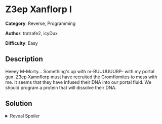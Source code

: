 # Z3ep Xanflorp I
**Category**: Reverse, Programming

**Author**: tratrafe2, icyDux

**Difficulty**: Easy

## Description
Heeey M-Morty... Something's up with m-BUUUUUURP- with my portal gun.
Z3ep Xamnflorp must have recruited the Gromflomites to mess with me.
It seems that they have infused their DNA into our portal fluid.
We should program a protein that will dissolve their DNA.

## Solution
<details>
 <summary>Reveal Spoiler</summary>
XY: -6 8 -5 10 10.5 -22.5

Flag: CCSC{C0n5tr41nt_S0lver5_Are_Fun!}
</details>